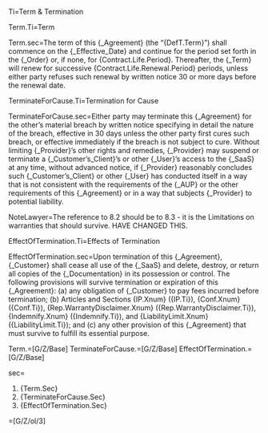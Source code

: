 
Ti=Term & Termination

Term.Ti=Term

Term.sec=The term of this {_Agreement} (the “{DefT.Term}”) shall commence on the {_Effective_Date} and continue for the period set forth in the {_Order} or, if none, for {Contract.Life.Period}. Thereafter, the {_Term} will renew for successive {Contract.Life.Renewal.Period} periods, unless either party refuses such renewal by written notice 30 or more days before the renewal date.

TerminateForCause.Ti=Termination for Cause

TerminateForCause.sec=Either party may terminate this {_Agreement} for the other’s material breach by written notice specifying in detail the nature of the breach, effective in 30 days unless the other party first cures such breach, or effective immediately if the breach is not subject to cure. Without limiting {_Provider}’s other rights and remedies, {_Provider} may suspend or terminate a {_Customer’s_Client}’s or other {_User}’s access to the {_SaaS} at any time, without advanced notice, if {_Provider} reasonably concludes such {_Customer’s_Client} or other {_User} has conducted itself in a way that is not consistent with the requirements of the {_AUP} or the other requirements of this {_Agreement} or in a way that subjects {_Provider} to potential liability.

NoteLawyer=The reference to 8.2 should be to 8.3 - it is the Limitations on warranties that should survive.  HAVE CHANGED THIS.

EffectOfTermination.Ti=Effects of Termination

EffectOfTermination.sec=Upon termination of this {_Agreement}, {_Customer} shall cease all use of the {_SaaS} and delete, destroy, or return all copies of the {_Documentation} in its possession or control. The following provisions will survive termination or expiration of this {_Agreement}: (a) any obligation of {_Customer} to pay fees incurred before termination; (b) Articles and Sections {IP.Xnum} ({IP.Ti}), {Conf.Xnum} ({Conf.Ti}), {Rep.WarrantyDisclaimer.Xnum} ({Rep.WarrantyDisclaimer.Ti}), {Indemnify.Xnum} ({Indemnify.Ti}), and {LiabilityLimit.Xnum} ({LiabilityLimit.Ti}); and (c) any other provision of this {_Agreement} that must survive to fulfill its essential purpose.

Term.=[G/Z/Base]
TerminateForCause.=[G/Z/Base]
EffectOfTermination.=[G/Z/Base]

sec=<ol><li>{Term.Sec}</li><li>{TerminateForCause.Sec}</li><li>{EffectOfTermination.Sec}</li></ol>

=[G/Z/ol/3]
